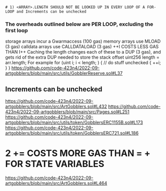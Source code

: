     # 1) <ARRAY>.LENGTH SHOULD NOT BE LOOKED UP IN EVERY LOOP OF A FOR-LOOP and Increments can be unchecked
###  The overheads outlined below are PER LOOP, excluding the first loop
storage arrays incur a Gwarmaccess (100 gas)
memory arrays use MLOAD (3 gas)
calldata arrays use CALLDATALOAD (3 gas)
++I COSTS LESS GAS THAN I++
Caching the length changes each of these to a DUP<N> (3 gas), and gets rid of the extra DUP<N> needed to store the stack offset
uint256 length = arr.length;
For example
for (uint i; i < length; ) {
   // do stuff
   unchecked { ++i; }
}
https://github.com/code-423n4/2022-09-artgobblers/blob/main/src/utils/GobblerReserve.sol#L37
## Increments can be unchecked
https://github.com/code-423n4/2022-09-artgobblers/blob/main/src/ArtGobblers.sol#L432 
https://github.com/code-423n4/2022-09-artgobblers/blob/main/src/Pages.sol#L251
https://github.com/code-423n4/2022-09-artgobblers/blob/main/src/utils/token/GobblersERC1155B.sol#L173
https://github.com/code-423n4/2022-09-artgobblers/blob/main/src/utils/token/GobblersERC721.sol#L186




# 2  <X> += <Y> COSTS MORE GAS THAN <X> = <X> + <Y> FOR STATE VARIABLES
https://github.com/code-423n4/2022-09-artgobblers/blob/main/src/ArtGobblers.sol#L464